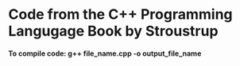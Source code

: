 # Code from the C++ Programming Langugage Book by Stroustrup 

#### To compile code: g++ file_name.cpp -o output_file_name 
